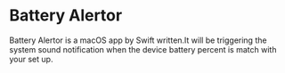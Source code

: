 # Battery Alertor
Battery Alertor is a macOS app by Swift written.It will be triggering the system sound notification when the device battery percent is match with your set up.
